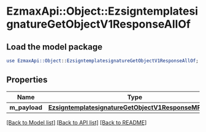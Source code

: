 # EzmaxApi::Object::EzsigntemplatesignatureGetObjectV1ResponseAllOf

## Load the model package
```perl
use EzmaxApi::Object::EzsigntemplatesignatureGetObjectV1ResponseAllOf;
```

## Properties
Name | Type | Description | Notes
------------ | ------------- | ------------- | -------------
**m_payload** | [**EzsigntemplatesignatureGetObjectV1ResponseMPayload**](EzsigntemplatesignatureGetObjectV1ResponseMPayload.md) |  | 

[[Back to Model list]](../README.md#documentation-for-models) [[Back to API list]](../README.md#documentation-for-api-endpoints) [[Back to README]](../README.md)


